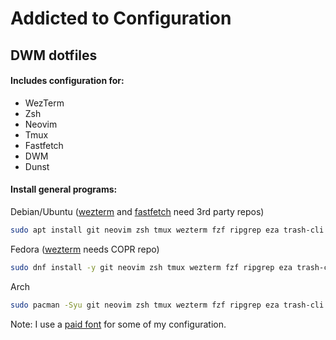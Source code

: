 # Addicted to Configuration

## DWM dotfiles

#### Includes configuration for:
- WezTerm
- Zsh
- Neovim
- Tmux
- Fastfetch
- DWM
- Dunst

#### Install general programs:
Debian/Ubuntu ([wezterm](https://wezfurlong.org/wezterm/install/linux.html#__tabbed_1_3) and [fastfetch](https://github.com/fastfetch-cli/fastfetch) need 3rd party repos)
```sh
sudo apt install git neovim zsh tmux wezterm fzf ripgrep eza trash-cli fastfetch dunst
```

Fedora ([wezterm](https://wezfurlong.org/wezterm/install/linux.html#__tabbed_1_4) needs COPR repo)
```sh
sudo dnf install -y git neovim zsh tmux wezterm fzf ripgrep eza trash-cli fastfetch dunst
```

Arch
```sh
sudo pacman -Syu git neovim zsh tmux wezterm fzf ripgrep eza trash-cli fastfetch dunst
```

Note: I use a [paid font](https://berkeleygraphics.com/typefaces/berkeley-mono/) for some of my configuration.

